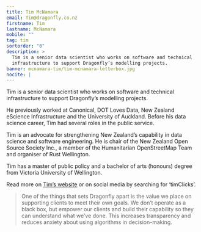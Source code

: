 ```yaml
---
title: Tim McNamara
email: Tim@dragonfly.co.nz
firstname: Tim
lastname: McNamara
mobile: ""
tag: tim
sortorder: "0"
description: >
  Tim is a senior data scientist who works on software and technical
  infrastructure to support Dragonfly’s modelling projects.
banner: mcnamara-tim/tim-mcnamara-letterbox.jpg
nocite: |
---
```


Tim is a senior data scientist who works on software and technical
infrastructure to support Dragonfly’s modelling projects.

<!--more-->

He previously worked at Canonical, DOT Loves Data, New Zealand eScience
Infrastructure and the University of Auckland. Before his data science career,
Tim had several roles in the public service.

Tim is an advocate for strengthening New Zealand’s capability in data science
and software engineering. He is chair of the New Zealand Open Source Society
Inc., a member of the Humanitarian OpenStreetMap Team and organiser of Rust
Wellington.

Tim has a master of public policy and a bachelor of arts (honours) degree from
Victoria University of Wellington.

Read more on [Tim’s website](https://tim.mcnamara.nz/) or on social media by
searching for ‘timClicks’.

> One of the things that sets Dragonfly apart is the value we place on
supporting clients to meet their own goals. We don’t operate as a black box,
but empower our clients and build their capability so they can understand what
we’ve done. This increases transparency and reduces anxiety about using
algorithms in decision-making.
